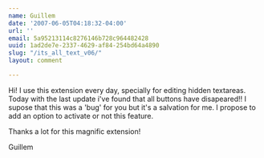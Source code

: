 ```yaml
---
name: Guillem
date: '2007-06-05T04:18:32-04:00'
url: ''
email: 5a95213114c8276146b728c964482428
uuid: 1ad2de7e-2337-4629-af84-254bd64a4890
slug: "/its_all_text_v06/"
layout: comment

---
```


Hi!
I use this extension every day, specially for editing hidden textareas. Today with the last update i've found that all buttons have disapeared!!
I supose that this was a 'bug' for you but it's a salvation for me. I propose to add an option to activate or not this feature.

Thanks a lot for this magnific extension!

Guillem
